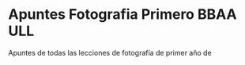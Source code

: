# Apuntes Fotografia Primero BBAA ULL
 Apuntes de todas las lecciones de fotografía de primer año de
